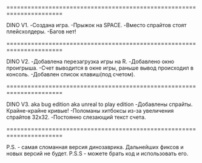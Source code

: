 ======================================================================

DINO V1.
-Создана игра.
-Прыжок на SPACE.
-Вместо спрайтов стоят плейсхолдеры.
-Багов нет!

======================================================================

DINO V2.
-Добавлена перезагрузка игры на R.
-Добавлено окно проигрыша.
-Счет выводится в окне игры, раньше вывод происходил в консоль.
-Добавлен список клавиш(под счетом).

======================================================================

DINO V3. aka bug edition aka unreal to play edition
-Добавлены спрайты. Крайне-крайне кривые!
-Поломаны хитбоксы из-за увеличения спрайтов 32x32.
-Постоянно слезающий текст счета.

======================================================================

P.S. - самая сломанная версия динозаврика. Дальнейших фиксов и новых версий не будет.
P.S.S - можете брать код и использовать его.
